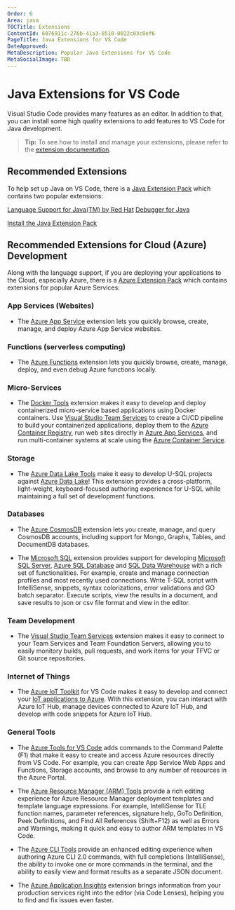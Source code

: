 ```yaml
---
Order: 6
Area: java
TOCTitle: Extensions
ContentId: 6076911c-276b-41a3-8510-0022c03c0ef6
PageTitle: Java Extensions for VS Code
DateApproved:
MetaDescription: Popular Java Extensions for VS Code
MetaSocialImage: TBD
---
```

# Java Extensions for VS Code

Visual Studio Code provides many features as an editor. In addition to that, you can install some high quality extensions to add features to VS Code for Java development.

> **Tip:** To see how to install and manage your extensions, please refer to the [extension documentation](/docs/editor/extension-gallery.md).

## Recommended Extensions

To help set up Java on VS Code, there is a [Java Extension Pack](https://marketplace.visualstudio.com/items?itemName=vscjava.vscode-java-pack) which contains two popular extensions:

[Language Support for Java(TM) by Red Hat](https://marketplace.visualstudio.com/items?itemName=redhat.java)
[Debugger for Java](https://marketplace.visualstudio.com/items?itemName=vscjava.vscode-java-debug)

<a class="tutorial-install-extension-btn" href="vscode:extension/vscjava.vscode-java-pack">Install the Java Extension Pack</a>

## Recommended Extensions for Cloud (Azure) Development

[comment]: <> (Replace it with Java Azure Pack once available)

Along with the language support, if you are deploying your applications to the Cloud, especially Azure, there is a [Azure Extension Pack](https://marketplace.visualstudio.com/items?itemName=ms-vscode.vscode-azureextensionpack) which contains extensions for popular Azure Services:

### App Services (Websites)

* The [Azure App Service](https://marketplace.visualstudio.com/items?itemName=ms-azuretools.vscode-azureappservice) extension lets you quickly browse, create, manage, and deploy Azure App Service websites.

### Functions (serverless computing)

* The [Azure Functions](https://marketplace.visualstudio.com/items?itemName=ms-azuretools.vscode-azurefunctions) extension lets you quickly browse, create, manage, deploy, and even debug Azure functions locally.

### Micro-Services

* The [Docker Tools](https://marketplace.visualstudio.com/items?itemName=PeterJausovec.vscode-docker) extension makes it easy to develop and deploy containerized micro-service based applications using Docker containers. Use [Visual Studio Team Services](https://www.visualstudio.com/docs/overview) to create a CI/CD pipeline to build your containerized applications, deploy them to the [Azure Container Registry](https://docs.microsoft.com//azure/container-registry/), run web sites directly in [Azure App Services](https://docs.microsoft.com//azure/app-service/), and run multi-container systems at scale using the [Azure Container Service](https://docs.microsoft.com//azure/container-service/).

### Storage

* The [Azure Data Lake Tools](https://marketplace.visualstudio.com/items?itemName=usqlextpublisher.usql-vscode-ext) make it easy to develop U-SQL projects against [Azure Data Lake](https://docs.microsoft.com//azure/data-lake-store/)! This extension provides a cross-platform, light-weight, keyboard-focused authoring experience for U-SQL while maintaining a full set of development functions.

### Databases

* The [Azure CosmosDB](https://marketplace.visualstudio.com/items?itemName=ms-azuretools.vscode-cosmosdb) extension lets you create, manage, and query CosmosDB accounts, including support for Mongo, Graphs, Tables, and DocumentDB databases.

* The [Microsoft SQL](https://marketplace.visualstudio.com/items?itemName=ms-mssql.mssql) extension provides support for developing [Microsoft SQL Server](https://www.microsoft.com//sql-server/sql-server-2016), [Azure SQL Database](https://docs.microsoft.com//azure/sql-database/) and [SQL Data Warehouse](https://docs.microsoft.com//azure/sql-data-warehouse/) with a rich set of functionalities. For example, create and manage connection profiles and most recently used connections. Write T-SQL script with IntelliSense, snippets, syntax colorizations, error validations and GO batch separator. Execute scripts, view the results in a document, and save results to json or csv file format and view in the editor.

### Team Development

* The [Visual Studio Team Services](https://marketplace.visualstudio.com/items?itemName=ms-vsts.team) extension makes it easy to connect to your Team Services and Team Foundation Servers, allowing you to easily monitory builds, pull requests, and work items for your TFVC or Git source repositories.

### Internet of Things

* The [Azure IoT Toolkit](https://marketplace.visualstudio.com/items?itemName=vsciot-vscode.azure-iot-toolkit) for VS Code makes it easy to develop and connect your [IoT applications to Azure](https://docs.microsoft.com//azure/index#pivot=services&panel=iot). With this extension, you can interact with Azure IoT Hub, manage devices connected to Azure IoT Hub, and develop with code snippets for Azure IoT Hub.

### General Tools

* The [Azure Tools for VS Code](https://marketplace.visualstudio.com/items?itemName=bradygaster.azuretoolsforvscode) adds commands to the Command Palette (F1) that make it easy to create and access Azure resources directly from VS Code. For example, you can create App Service Web Apps and Functions, Storage accounts, and browse to any number of resources in the Azure Portal.

* The [Azure Resource Manager (ARM) Tools](https://marketplace.visualstudio.com/items?itemName=msazurermtools.azurerm-vscode-tools) provide a rich editing experience for Azure Resource Manager deployment templates and template language expressions. For example, IntelliSense for TLE function names, parameter references, signature help, GoTo Definition, Peek Definitions, and Find All References (Shift+F12) as well as Errors and Warnings, making it quick and easy to author ARM templates in VS Code.

* The [Azure CLI Tools](https://marketplace.visualstudio.com/items?itemName=ms-vscode.azurecli) provide an enhanced editing experience when authoring Azure CLI 2.0 commands, with full completions (IntelliSense), the ability to invoke one or more commands in the terminal, and the ability to easily view and format results as a separate JSON document.

* The [Azure Application Insights](https://marketplace.visualstudio.com/items?itemName=VisualStudioOnlineApplicationInsights.application-insights) extension brings information from your production services right into the editor (via Code Lenses), helping you to find and fix issues even faster.
